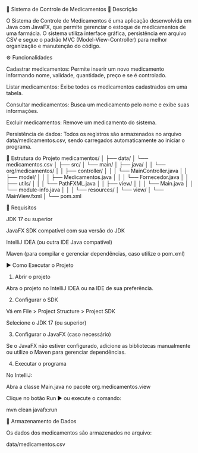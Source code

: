 🧾 Sistema de Controle de Medicamentos
📘 Descrição

O Sistema de Controle de Medicamentos é uma aplicação desenvolvida em Java com JavaFX, que permite gerenciar o estoque de medicamentos de uma farmácia.
O sistema utiliza interface gráfica, persistência em arquivo CSV e segue o padrão MVC (Model-View-Controller) para melhor organização e manutenção do código.

⚙️ Funcionalidades

Cadastrar medicamentos: Permite inserir um novo medicamento informando nome, validade, quantidade, preço e se é controlado.

Listar medicamentos: Exibe todos os medicamentos cadastrados em uma tabela.

Consultar medicamentos: Busca um medicamento pelo nome e exibe suas informações.

Excluir medicamentos: Remove um medicamento do sistema.

Persistência de dados: Todos os registros são armazenados no arquivo data/medicamentos.csv, sendo carregados automaticamente ao iniciar o programa.

🧩 Estrutura do Projeto
medicamentos/
│
├── data/
│   └── medicamentos.csv
│
├── src/
│   └── main/
│       ├── java/
│       │   └── org/medicamentos/
│       │       ├── controller/
│       │       │   └── MainController.java
│       │       ├── model/
│       │       │   ├── Medicamentos.java
│       │       │   └── Fornecedor.java
│       │       ├── utils/
│       │       │   └── PathFXML.java
│       │       ├── view/
│       │       │   └── Main.java
│       │       └── module-info.java
│       │
│       └── resources/
│           └── view/
│               └── MainView.fxml
│
└── pom.xml

🧱 Requisitos

JDK 17 ou superior

JavaFX SDK compatível com sua versão do JDK

IntelliJ IDEA (ou outra IDE Java compatível)

Maven (para compilar e gerenciar dependências, caso utilize o pom.xml)

▶️ Como Executar o Projeto
1. Abrir o projeto

Abra o projeto no IntelliJ IDEA ou na IDE de sua preferência.

2. Configurar o SDK

Vá em File > Project Structure > Project SDK

Selecione o JDK 17 (ou superior)

3. Configurar o JavaFX (caso necessário)

Se o JavaFX não estiver configurado, adicione as bibliotecas manualmente ou utilize o Maven para gerenciar dependências.

4. Executar o programa

No IntelliJ:

Abra a classe Main.java no pacote org.medicamentos.view

Clique no botão Run ▶️
ou execute o comando:

mvn clean javafx:run

💾 Armazenamento de Dados

Os dados dos medicamentos são armazenados no arquivo:

data/medicamentos.csv
